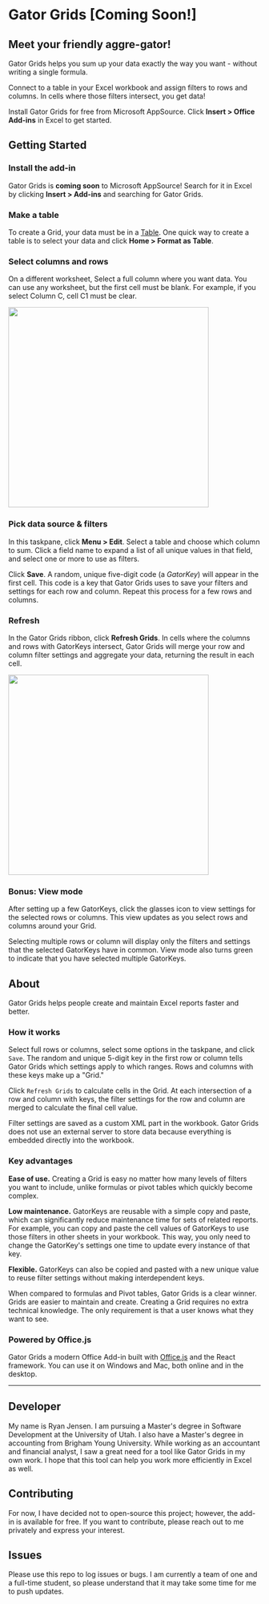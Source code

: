 # Gator Grids [Coming Soon!]

## Meet your friendly aggre-gator!

Gator Grids helps you sum up your data exactly the way you want - without writing a single formula.

Connect to a table in your Excel workbook and assign filters to rows and columns. In cells where those filters intersect, you get data!

Install Gator Grids for free from Microsoft AppSource. Click <strong>Insert > Office Add-ins</strong> in Excel to get started.

## Getting Started

<h3>Install the add-in</h3>

Gator Grids is <b>coming soon</b> to Microsoft AppSource! Search for it in Excel by clicking <b>Insert > Add-ins</b> and searching for Gator Grids.

<h3>Make a table</h3>

To create a Grid, your data must be in a <a href=https://support.microsoft.com/en-us/office/overview-of-excel-tables-7ab0bb7d-3a9e-4b56-a3c9-6c94334e492c target="blank">Table<NewTabIcon /></a>. One quick way to create a table is to select your data and click <strong>Home > Format as Table</strong>.

<h3>Select columns and rows</h3>
<p>
    On a different worksheet, Select a full column where you want data. You can use any worksheet, but the first
    cell must be blank. For example, if you select Column C, cell C1 must be clear.
</p>

<img src="./gg_1.gif" height=400 />

<h3>Pick data source & filters</h3>

<p>
    In this taskpane, click <strong>Menu > Edit</strong>. Select a table and choose which column to sum. Click a
    field name to expand a list of all unique values in that field, and select one or more to use as filters.
</p>
<p>
    Click <strong>Save</strong>. A random, unique five-digit code (a <i>GatorKey</i>) will appear in the first
    cell. This code is a key that Gator Grids uses to save your filters and settings for each row and column.
    Repeat this process for a few rows and columns.
</p>

<h3>Refresh</h3>

<p>
    In the Gator Grids ribbon, click <strong>Refresh Grids</strong>. In cells where the columns and rows with
    GatorKeys intersect, Gator Grids will merge your row and column filter settings and aggregate your data,
    returning the result in each cell.
</p>

<img src="./gg_2.gif" height=400 />

<h3>Bonus: View mode</h3>
<p>
    After setting up a few GatorKeys, click the glasses icon to view settings for the selected rows or columns. This view updates as you select rows and columns around your Grid.
</p>
<p>
    Selecting multiple rows or column will display only the filters and settings that the selected GatorKeys have
    in common. View mode also turns green to indicate that you have selected multiple GatorKeys.
</p>

## About

Gator Grids helps people create and maintain Excel reports faster and better.

### How it works

Select full rows or columns, select some options in the taskpane, and click `Save`. The random and unique 5-digit key in the first row or column tells Gator Grids which settings apply to which ranges. Rows and columns with these keys make up a "Grid."

Click `Refresh Grids` to calculate cells in the Grid. At each intersection of a row and column with keys, the filter settings for the row and column are merged to calculate the final cell value.

Filter settings are saved as a custom XML part in the workbook. Gator Grids does not use an external server to store data because everything is embedded directly into the workbook.

### Key advantages

<b>Ease of use.</b> Creating a Grid is easy no matter how many levels of filters you want to include, unlike formulas or pivot tables which quickly become complex.

<b>Low maintenance.</b> GatorKeys are reusable with a simple copy and paste, which can significantly reduce maintenance time for sets of related reports. For example, you can copy and paste the cell values of GatorKeys to use those filters in other sheets in your workbook. This way, you only need to change the GatorKey's settings one time to update every instance of that key.

<b>Flexible.</b> GatorKeys can also be copied and pasted with a new unique value to reuse filter settings without making interdependent keys.

When compared to formulas and Pivot tables, Gator Grids is a clear winner. Grids are easier to maintain and create. Creating a Grid requires no extra technical knowledge. The only requirement is that a user knows what they want to see.

### Powered by Office.js

Gator Grids a modern Office Add-in built with <a href="https://docs.microsoft.com/en-us/office/dev/add-ins/overview/office-add-ins" target="blank">Office.js</a> and the React framework. You can use it on Windows and Mac, both online and in the desktop.

---

## Developer

My name is Ryan Jensen. I am pursuing a Master's degree in Software Development at the University of Utah. I also have a Master's degree in accounting from Brigham Young University. While working as an accountant and financial analyst, I saw a great need for a tool like Gator Grids in my own work. I hope that this tool can help you work more efficiently in Excel as well.

## Contributing

For now, I have decided not to open-source this project; however, the add-in is available for free. If you want to contribute, please reach out to me privately and express your interest.

## Issues

Please use this repo to log issues or bugs. I am currently a team of one and a full-time student, so please understand that it may take some time for me to push updates.
